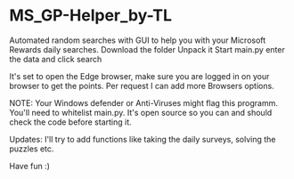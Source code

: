 # MS_GP-Helper_by-TL
Automated random searches with GUI to help you with your Microsoft Rewards daily searches.
Download the folder
Unpack it
Start main.py
enter the data and click search

It's set to open the Edge browser, make sure you are logged in on your browser to get the points.
Per request I can add more Browsers options.

NOTE: Your Windows defender or Anti-Viruses might flag this programm. You'll need to whitelist main.py. It's open source so you can and should check the code before starting it.

Updates: I'll try to add functions like taking the daily surveys, solving the puzzles etc.

Have fun :)

